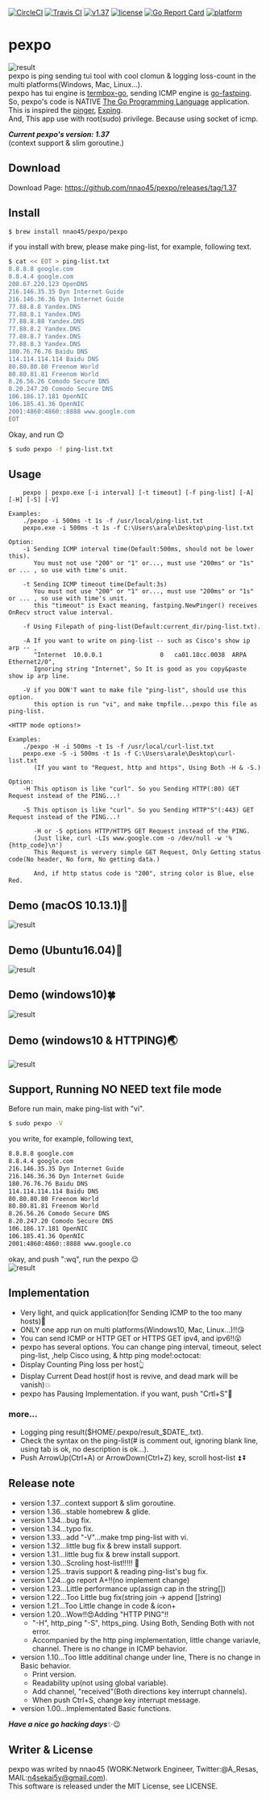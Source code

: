 [![CircleCI](https://circleci.com/gh/nnao45/pexpo.svg?style=svg)](https://circleci.com/gh/nnao45/pexpo)
[![Travis CI](https://travis-ci.org/nnao45/pexpo.svg?branch=master)](https://travis-ci.org/nnao45/pexpo)
[![v1.37](https://img.shields.io/badge/package-v1.37-ff69b4.svg)](https://github.com/nnao45/pexpo/releases/tag/1.37)
[![license](http://img.shields.io/badge/license-MIT-red.svg?style=flat)](https://raw.githubusercontent.com/nnao45/pexpo/master/LICENSE)
[![Go Report Card](https://goreportcard.com/badge/github.com/nnao45/pexpo)](https://goreportcard.com/report/github.com/nnao45/pexpo)
[![platform](https://img.shields.io/badge/platform-win10%20|%20osx%20|%20linux-orange.svg)]()
# pexpo
![result](https://user-images.githubusercontent.com/17565502/30773031-041851a6-a0a3-11e7-90be-81199aa12676.png)  
pexpo is ping sending tui tool with cool clomun & logging loss-count in the multi platforms(Windows, Mac, Linux...).  
pexpo has tui engine is [termbox-go](https://github.com/nsf/termbox-go), sending ICMP engine is [go-fastping](https://github.com/tatsushid/go-fastping).  
So, pexpo's code is NATIVE [The Go Programming Language](http://golang.org) application. 
This is inspired the [pinger](https://github.com/hirose31/pinger), [Exping](http://www.woodybells.com/exping.html).  
And, This app use with root(sudo) privilege. Because using socket of icmp.
  
***Current pexpo's version: 1.37***  
(context support & slim goroutine.)

## Download
Download Page: https://github.com/nnao45/pexpo/releases/tag/1.37

## Install
```bash
$ brew install nnao45/pexpo/pexpo
```
if you install with brew, please make ping-list, for example, following text.
```bash
$ cat << EOT > ping-list.txt
8.8.8.8	google.com
8.8.4.4	google.com
208.67.220.123 OpenDNS
216.146.35.35 Dyn Internet Guide
216.146.36.36 Dyn Internet Guide
77.88.8.8 Yandex.DNS
77.88.8.1 Yandex.DNS
77.88.8.88 Yandex.DNS
77.88.8.2 Yandex.DNS
77.88.8.7 Yandex.DNS
77.88.8.3 Yandex.DNS
180.76.76.76 Baidu DNS
114.114.114.114 Baidu DNS
80.80.80.80 Freenom World
80.80.81.81 Freenom World
8.26.56.26 Comodo Secure DNS
8.20.247.20 Comodo Secure DNS
106.186.17.181 OpenNIC
106.185.41.36 OpenNIC
2001:4860:4860::8888 www.google.com
EOT
```
Okay, and run :blush:
```bash
$ sudo pexpo -f ping-list.txt
```

## Usage
```bashUsage:
    pexpo | pexpo.exe [-i interval] [-t timeout] [-f ping-list] [-A] [-H] [-S] [-V]

Examples:
    ./pexpo -i 500ms -t 1s -f /usr/local/ping-list.txt
    pexpo.exe -i 500ms -t 1s -f C:\Users\arale\Desktop\ping-list.txt

Option:
    -i Sending ICMP interval time(Default:500ms, should not be lower this).
       You must not use "200" or "1" or..., must use "200ms" or "1s" or ... , so use with time's unit.

    -t Sending ICMP timeout time(Default:3s)
       You must not use "200" or "1" or..., must use "200ms" or "1s" or ... , so use with time's unit.
       this "timeout" is Exact meaning, fastping.NewPinger() receives OnRecv struct value interval.

    -f Using Filepath of ping-list(Default:current_dir/ping-list.txt).

    -A If you want to write on ping-list -- such as Cisco's show ip arp -- , 
       "Internet  10.0.0.1                0   ca01.18cc.0038  ARPA   Ethernet2/0",
	   Ignoring string "Internet", So It is good as you copy&paste show ip arp line.
	   
    -V if you DON'T want to make file "ping-list", should use this option.
       this option is run "vi", and make tmpfile...pexpo this file as ping-list.

<HTTP mode options!>

Examples:
    ./pexpo -H -i 500ms -t 1s -f /usr/local/curl-list.txt
    pexpo.exe -S -i 500ms -t 1s -f C:\Users\arale\Desktop\curl-list.txt
       (If you want to "Request, http and https", Using Both -H & -S.)
	
Option:
    -H This optison is like "curl". So you Sending HTTP(:80) GET Request instead of the PING...!
	   
    -S This optison is like "curl". So you Sending HTTP"S"(:443) GET Request instead of the PING...!
	
       -H or -S options HTTP/HTTPS GET Request instead of the PING.
       (Just like, curl -LIs www.google.com -o /dev/null -w '%{http_code}\n')
       This Request is ververy simple GET Request, Only Getting status code(No header, No form, No getting data.)

       And, if http status code is "200", string color is Blue, else Red.
```
 
## Demo (macOS 10.13.1):apple:
![result](https://github.com/nnao45/naoGifRepo/blob/master/pexpo-mac.gif)
 
## Demo (Ubuntu16.04):penguin:
![result](https://github.com/nnao45/naoGifRepo/blob/master/pexpo_1.20_linux.gif)

## Demo (windows10):four_leaf_clover:
![result](https://github.com/nnao45/naoGifRepo/blob/master/pexpo_1.20_win.gif)

## Demo (windows10 & HTTPING):earth_asia:
![result](https://github.com/nnao45/naoGifRepo/blob/master/pexpo_HS_1.20_wins.gif)

## Support, Running NO NEED text file mode
Before run main, make ping-list with "vi".
```bash
$ sudo pexpo -V
```
you write, for example, following text,
```bash
8.8.8.8	google.com
8.8.4.4	google.com
216.146.35.35 Dyn Internet Guide
216.146.36.36 Dyn Internet Guide
180.76.76.76 Baidu DNS
114.114.114.114 Baidu DNS
80.80.80.80 Freenom World
80.80.81.81 Freenom World
8.26.56.26 Comodo Secure DNS
8.20.247.20 Comodo Secure DNS
106.186.17.181 OpenNIC
106.185.41.36 OpenNIC
2001:4860:4860::8888 www.google.co

```
okay, and push ":wq", run the pexpo :relieved:  
![result](https://github.com/nnao45/naoGifRepo/blob/master/pexpomanc-12月-02-2017%2016-53-22.gif)

## Implementation
- Very light, and quick application(for Sending ICMP to the too many hosts):metal:
- ONLY one app run on multi platforms(Windows10, Mac, Linux...)!!:kissing_heart:
- You can send ICMP or HTTP GET or HTTPS GET ipv4, and ipv6!!:open_mouth:
- pexpo has several options. You can change ping interval, timeout, select ping-list, ,help Cisco using, & http ping mode!:octocat:
- Display Counting Ping loss per host:point_up_2:
- Display Current Dead host(if host is revive, and dead mark will be vanish):boom:
- pexpo has Pausing Implementation. if you want, push "Crtl+S":traffic_light:
### more...
- Logging ping result($HOME/.pexpo/result_$DATE_.txt).
- Check the syntax on the ping-list(# is comment out, ignoring blank line, using tab is ok, no description is ok...).
- Push ArrowUp(Ctrl+A) or ArrowDown(Ctrl+Z) key, scroll host-list :arrow_double_up: :arrow_double_down:
  
## Release note
- version 1.37...context support & slim goroutine.
- version 1.36...stable homebrew & glide.
- version 1.34...bug fix.
- version 1.34...typo fix.
- version 1.33...add "-V"...make tmp ping-list with vi.
- version 1.32...little bug fix & brew install support.
- version 1.31...little bug fix & brew install support.
- version 1.30...Scroling host-list!!!!! :fish_cake:
- version 1.25...travis support & reading ping-list's bug fix.
- version 1.24...go report A+!!(no implement change)
- version 1.23...Little performance up(assign cap in the string[])
- version 1.22...Too Little bug fix(string join -> append []string)
- version 1.21...Too Little change in code & icon+
- version 1.20...Wow!!:heart_eyes:Adding "HTTP PING"!!
  - "-H", http_ping "-S", https_ping. Using Both, Sending Both with not error.
  - Accompanied by the http ping implementation, little change variavle, channel. There is no change in ICMP behavior.
- version 1.10...Too little additinal change under line, There is no change in Basic behavior.
  - Print version.
  - Readability up(not using global variable).
  - Add channel, "received"(Both directions key interrupt channels).
  - When push Ctrl+S, change key interrupt message.
- version 1.00...Implementated Basic functions.
  
***Have a nice go hacking days***:sparkles::wink:
## Writer & License
pexpo was writed by nnao45 (WORK:Network Engineer, Twitter:@A_Resas, MAIL:n4sekai5y@gmail.com).  
This software is released under the MIT License, see LICENSE.
